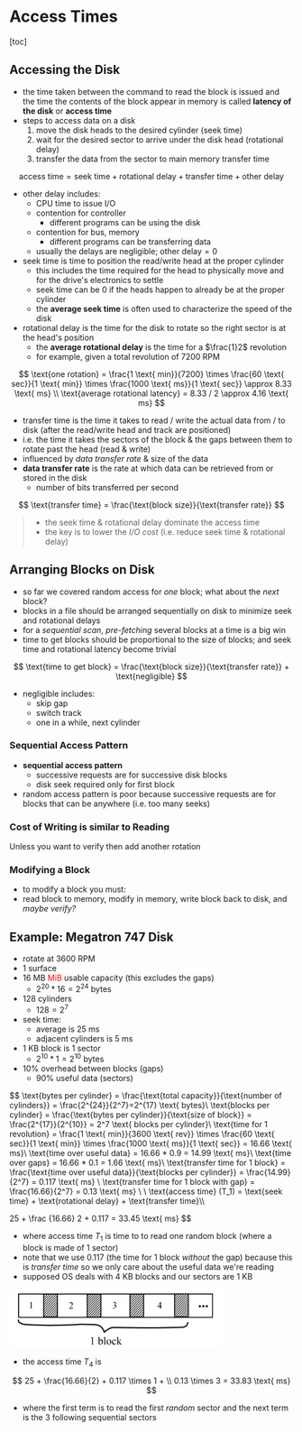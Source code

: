 # Access Times

[toc]

## Accessing the Disk

- the time taken between the command to read the block is issued and the time the contents of the block appear in memory is called **latency of the disk** or **access time**
- steps to access data on a disk
  1. move the disk heads to the desired cylinder ($\text{seek time}$)
  2. wait for the desired sector to arrive under the disk head ($\text{rotational delay}$)
  3. transfer the data from the sector to main memory $\text{transfer time}$

$$
\text{access time} = \text{seek time} + \text{rotational delay} + \text{transfer time} + \text{other delay}
$$

- $\text{other delay}$ includes:
  - CPU time to issue I/O
  - contention for controller
    - different programs can be using the disk
  - contention for bus, memory 
    - different programs can be transferring data
  - usually the delays are negligible; $\text{other delay} = 0$
- $\text{seek time}$ is time to position the read/write head at the proper cylinder 
  - this includes the time required for the head to physically move and for the drive's electronics to settle
  - $\text{seek time}$ can be 0 if the heads happen to already be at the proper cylinder 
  - the **average seek time** is often used to characterize the speed of the disk
- $\text{rotational delay}$ is the time for the disk to rotate so the right sector is at the head's position
  - the **average rotational delay** is the time for a $\frac{1}2$ revolution
  - for example, given a total revolution of 7200 RPM

$$
\text{one rotation} = \frac{1 \text{ min}}{7200} \times \frac{60 \text{ sec}}{1 \text{ min}} \times \frac{1000 \text{ ms}}{1 \text{ sec}} \approx 8.33 \text{ ms} \\
\text{average rotational latency} = 8.33 / 2 \approx 4.16 \text{ ms}
$$

-  $\text{transfer time}$ is the time it takes to read / write the actual data from / to disk (after the read/write head and track are positioned)
  - i.e. the time it takes the sectors of the block & the gaps between them to rotate past the head (read & write)
  - influenced by *data transfer rate* & size of the data
- **data transfer rate** is the rate at which data can be retrieved from or stored in the disk
  - number of bits transferred per second

$$
\text{transfer time} = \frac{\text{block size}}{\text{transfer rate}}
$$

> - the $\text{seek time}$ & $\text{rotational delay}$ dominate the $\text{access time}$
> - the key is to lower the *I/O cost* (i.e. reduce  $\text{seek time}$ & $\text{rotational delay}$)

## Arranging Blocks on Disk

- so far we covered random access for *one* block; what about the *next* block?
- blocks in a file should be arranged sequentially on disk to minimize seek and rotational delays
- for a *sequential scan*, *pre-fetching* several blocks at a time is a big win
- time to get blocks should be proportional to the size of blocks; and seek time and rotational latency become trivial

$$
\text{time to get block} = \frac{\text{block size}}{\text{transfer rate}} + \text{negligible}
$$

- $\text{negligible}$ includes:
  - skip gap
  - switch track
  - one in a while, next cylinder

### Sequential Access Pattern

- **sequential access pattern**
  - successive requests are for successive disk blocks
  - disk seek required only for first block
- random access pattern is poor because successive requests are for blocks that can be anywhere (i.e. too many seeks)

### Cost of Writing is similar to Reading

Unless you want to verify then add another rotation

### Modifying a Block

- to modify a block you must:
- read block to memory, modify in memory, write block back to disk, and *maybe verify?*

## Example: Megatron 747 Disk 

- rotate at 3600 RPM
- 1 surface
- 16 MB <span style="color:red">MiB</span> usable capacity (this excludes the gaps)
  - $2^{20}*16 =2^{24} \text{ bytes}$
- 128 cylinders 
  - $128=2^7$
- seek time:
  - average is $25 \text{ ms}$
  - adjacent cylinders is $5 \text{ ms}$
- 1 KB block is 1 sector
  - $2^{10} * 1 = 2^{10} \text{ bytes}$ 
- 10% overhead between blocks (gaps)
  - 90% useful data (sectors)

$$
\text{bytes per cylinder} = \frac{\text{total capacity}}{\text{number of cylinders}} = \frac{2^{24}}{2^7}=2^{17} \text{ bytes}\\
\text{blocks per cylinder} = \frac{\text{bytes per cylinder}}{\text{size of block}} = \frac{2^{17}}{2^{10}} = 2^7 \text{ blocks per cylinder}\\
\text{time for 1 revolution} = \frac{1 \text{ min}}{3600 \text{ rev}} \times \frac{60 \text{ sec}}{1 \text{ min}} \times \frac{1000 \text{ ms}}{1 \text{ sec}} = 16.66 \text{ ms}\\
\text{time over useful data} = 16.66 * 0.9 = 14.99 \text{ ms}\\
\text{time over gaps} = 16.66 * 0.1 = 1.66 \text{ ms}\\
\text{transfer time for 1 block} = \frac{\text{time over useful data}}{\text{blocks per cylinder}} = \frac{14.99}{2^7} = 0.117 \text{ ms} \\
\text{transfer time for 1 block with gap} = \frac{16.66}{2^7} = 0.13 \text{ ms} \\
\\
\text{access time} (T_1) = \text{seek time} + \text{rotational delay} + \text{transfer time}\\\\

25 + \frac {16.66} 2 + 0.117 = 33.45  \text{ ms}
$$

- where access time $T_1$ is time to to read one random block (where a block is made of 1 sector)
- note that we use 0.117 (the time for 1 block *without* the gap) because this is *transfer time* so we only care about the useful data we're reading
- supposed OS deals with 4 KB blocks and our sectors are 1 KB

<img src="images/image-20230913165033668.png" alt="image-20230913165033668" style="zoom:67%;" />

- the access time $T_4$ is

$$
25 + \frac{16.66}{2} + 0.117 \times 1 + \\
0.13 \times 3 = 33.83 \text{ ms}
$$

- where the first term is to read the first *random* sector and the next term is the 3 following sequential sectors
